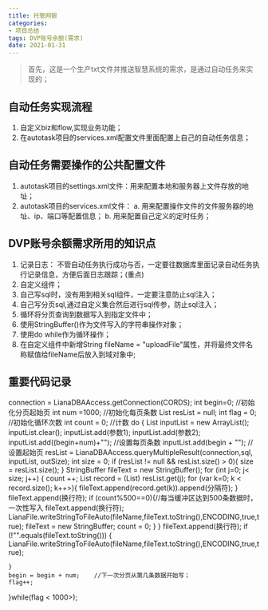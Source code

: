 ```yaml
---
title: 托管网银
categories:
- 项目总结
tags: DVP账号余额(需求)
date: 2021-01-31
---
```


> 首先，这是一个生产txt文件并推送智慧系统的需求，是通过自动任务来实现的；

## 自动任务实现流程
1. 自定义biz和flow,实现业务功能；
2. 在autotask项目的services.xml配置文件里面配置上自己的自动任务信息；

## 自动任务需要操作的公共配置文件
1. autotask项目的settings.xml文件：用来配置本地和服务器上文件存放的地址；
2. autotask项目的services.xml文件：
   a. 用来配置操作文件的文件服务器的地址、ip、端口等配置信息；
   b. 用来配置自己定义的定时任务；

## DVP账号余额需求所用的知识点
1. 记录日志： 不管自动任务执行成功与否，一定要往数据库里面记录自动任务执行记录信息，方便后面日志跟踪；(重点)
2. 自定义组件；
3. 自己写sql时，没有用到相关sql组件，一定要注意防止sql注入；
4. 自己写分页sql,通过自定义集合然后进行sql传参，防止sql注入；
5. 循环将分页查询到数据写入到指定文件中；
6. 使用StringBuffer()作为文件写入的字符串操作对象；
7. 使用do while作为循环操作；
8. 在自定义组件中新增String fileName = "uploadFile"属性，并将最终文件名称赋值给fileName后放入到域对象中;

## 重要代码记录
connection = LianaDBAAccess.getConnection(CORDS);
int begin=0;    //初始化分页起始页
int num =1000;  //初始化每页条数
List resList = null;
int flag = 0;   //初始化循环次数
int count = 0;  //计数
do {
    List inputList = new ArrayList();
    inputList.clear();
    inputList.add(参数1);
    inputList.add(参数2);
    inputList.add((begin+num)+"");  //设置每页条数
    inputList.add(begin + "");  //设置起始页
    resList = LianaDBAAccess.queryMultipleResult(connection,sql, inputList, outSize);
    int size = 0;
    if (resList != null && resList.size() > 0){
        size = resList.size();
    }
    StringBuffer fileText = new StringBuffer();
    for (int j=0; j< size; j++) {
        count ++;
        List record = (List) resList.get(j);
        for (var k=0; k < record.size(); k++>){
            fileText.append(record.get(k)).append(分隔符);
        }
        fileText.append(换行符);
        if (count%500==0){//每当缓冲区达到500条数据时，一次性写入
            fileText.append(换行符);
            LianaFile.writeStringToFileAuto(fileName,fileText.toString(),ENCODING,true,true);
            fileText = new StringBuffer;
            count = 0;
        }
    }
    fileText.append(换行符);
    if (!"".equals(fileText.toString())) {
                    LianaFile.writeStringToFileAuto(fileName,fileText.toString(),ENCODING,true,true);

    }
    begin = begin + num;    //下一次分页从第几条数据开始写；
    flag++;
}while(flag < 1000>);

